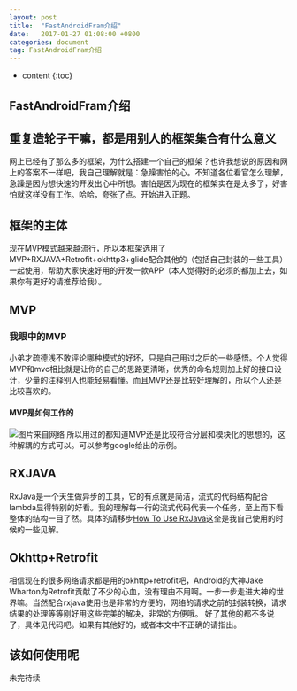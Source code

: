 ```yaml
---
layout: post
title:  "FastAndroidFram介绍"
date:   2017-01-27 01:08:00 +0800
categories: document
tag: FastAndroidFram介绍
---
```


* content
{:toc}



FastAndroidFram介绍
---
## 重复造轮子干嘛，都是用别人的框架集合有什么意义 ##
网上已经有了那么多的框架，为什么搭建一个自己的框架？也许我想说的原因和网上的答案不一样吧，我自己理解就是：急躁害怕的心。不知道各位看官怎么理解，急躁是因为想快速的开发出心中所想。害怕是因为现在的框架实在是太多了，好害怕就这样没有工作。哈哈，夸张了点。开始进入正题。
## 框架的主体 ##
现在MVP模式越来越流行，所以本框架选用了MVP+RXJAVA+Retrofit+okhttp3+glide配合其他的（包括自己封装的一些工具）一起使用，帮助大家快速好用的开发一款APP（本人觉得好的必须的都加上去，如果你有更好的请推荐给我）。
## MVP ##
### 我眼中的MVP ###
小弟才疏德浅不敢评论哪种模式的好坏，只是自己用过之后的一些感悟。个人觉得MVP和mvc相比就是让你的自己的思路更清晰，优秀的命名规则加上好的接口设计，少量的注释别人也能轻易看懂。而且MVP还是比较好理解的，所以个人还是比较喜欢的。
#### MVP是如何工作的 ####
![图片来自网络](http://img.blog.csdn.net/20150622212916054)
所以用过的都知道MVP还是比较符合分层和模块化的思想的，这种解耦的方式可以。可以参考google给出的示例。
## RXJAVA ##
RxJava是一个天生做异步的工具，它的有点就是简洁，流式的代码结构配合lambda显得特别的好看。我的理解每一行的流式代码代表一个任务，至上而下看整体的结构一目了然。具体的请移步[How To Use RxJava](https://github.com/ReactiveX/RxJava/wiki/How-To-Use-RxJava)这全是我自己使用的时候的一些见解。
## Okhttp+Retrofit ##
相信现在的很多网络请求都是用的okhttp+retrofit吧，Android的大神Jake Wharton为Retrofit贡献了不少的心血，没有理由不用啊。一步一步走进大神的世界嘛。当然配合rxjava使用也是非常的方便的，网络的请求之前的封装转换，请求结果的处理等等刚好用这些完美的解决，非常的方便哦。
好了其他的都不多说了，具体见代码吧。如果有其他好的，或者本文中不正确的请指出。
## 该如何使用呢 ##
未完待续